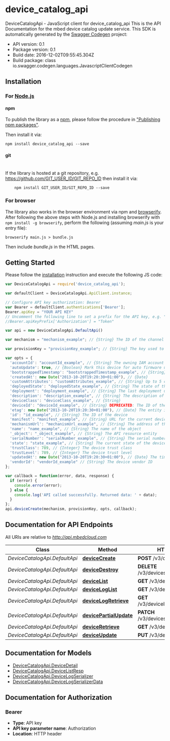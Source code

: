 # device_catalog_api

DeviceCatalogApi - JavaScript client for device_catalog_api
This is the API Documentation for the mbed device catalog update service.
This SDK is automatically generated by the [Swagger Codegen](https://github.com/swagger-api/swagger-codegen) project:

- API version: 0.1
- Package version: 0.1
- Build date: 2016-12-02T09:55:45.304Z
- Build package: class io.swagger.codegen.languages.JavascriptClientCodegen

## Installation

### For [Node.js](https://nodejs.org/)

#### npm

To publish the library as a [npm](https://www.npmjs.com/),
please follow the procedure in ["Publishing npm packages"](https://docs.npmjs.com/getting-started/publishing-npm-packages).

Then install it via:

```shell
npm install device_catalog_api --save
```

#### git
#
If the library is hosted at a git repository, e.g.
https://github.com/GIT_USER_ID/GIT_REPO_ID
then install it via:

```shell
    npm install GIT_USER_ID/GIT_REPO_ID --save
```

### For browser

The library also works in the browser environment via npm and [browserify](http://browserify.org/). After following
the above steps with Node.js and installing browserify with `npm install -g browserify`,
perform the following (assuming *main.js* is your entry file):

```shell
browserify main.js > bundle.js
```

Then include *bundle.js* in the HTML pages.

## Getting Started

Please follow the [installation](#installation) instruction and execute the following JS code:

```javascript
var DeviceCatalogApi = require('device_catalog_api');

var defaultClient = DeviceCatalogApi.ApiClient.instance;

// Configure API key authorization: Bearer
var Bearer = defaultClient.authentications['Bearer'];
Bearer.apiKey = "YOUR API KEY"
// Uncomment the following line to set a prefix for the API key, e.g. "Token" (defaults to null)
//Bearer.apiKeyPrefix['Authorization'] = "Token"

var api = new DeviceCatalogApi.DefaultApi()

var mechanism = "mechanism_example"; // {String} The ID of the channel used to communicate with the device

var provisionKey = "provisionKey_example"; // {String} The key used to provision the device

var opts = { 
  'accountId': "accountId_example", // {String} The owning IAM account ID
  'autoUpdate': true, // {Boolean} Mark this device for auto firmware update
  'bootstrappedTimestamp': "bootstrappedTimestamp_example", // {String} 
  'createdAt': new Date("2013-10-20T19:20:30+01:00"), // {Date} 
  'customAttributes': "customAttributes_example", // {String} Up to 5 custom JSON attributes
  'deployedState': "deployedState_example", // {String} The state of the device's deployment
  'deployment': "deployment_example", // {String} The last deployment used on the device
  'description': "description_example", // {String} The description of the object
  'deviceClass': "deviceClass_example", // {String} 
  'deviceId': "deviceId_example", // {String} DEPRECATED: The ID of the device
  'etag': new Date("2013-10-20T19:20:30+01:00"), // {Date} The entity instance signature
  'id': "id_example", // {String} The ID of the device
  'manifest': "manifest_example", // {String} URL for the current device manifest
  'mechanismUrl': "mechanismUrl_example", // {String} The address of the connector to use
  'name': "name_example", // {String} The name of the object
  '_object': "_object_example", // {String} The API resource entity
  'serialNumber': "serialNumber_example", // {String} The serial number of the device
  'state': "state_example", // {String} The current state of the device
  'trustClass': 789, // {Integer} The device trust class
  'trustLevel': 789, // {Integer} The device trust level
  'updatedAt': new Date("2013-10-20T19:20:30+01:00"), // {Date} The time the object was updated
  'vendorId': "vendorId_example" // {String} The device vendor ID
};

var callback = function(error, data, response) {
  if (error) {
    console.error(error);
  } else {
    console.log('API called successfully. Returned data: ' + data);
  }
};
api.deviceCreate(mechanism, provisionKey, opts, callback);

```

## Documentation for API Endpoints

All URIs are relative to *http://api.mbedcloud.com*

Class | Method | HTTP request | Description
------------ | ------------- | ------------- | -------------
*DeviceCatalogApi.DefaultApi* | [**deviceCreate**](docs/DefaultApi.md#deviceCreate) | **POST** /v3/devices/ | 
*DeviceCatalogApi.DefaultApi* | [**deviceDestroy**](docs/DefaultApi.md#deviceDestroy) | **DELETE** /v3/devices/{device_id}/ | 
*DeviceCatalogApi.DefaultApi* | [**deviceList**](docs/DefaultApi.md#deviceList) | **GET** /v3/devices/ | 
*DeviceCatalogApi.DefaultApi* | [**deviceLogList**](docs/DefaultApi.md#deviceLogList) | **GET** /v3/devicelog/ | 
*DeviceCatalogApi.DefaultApi* | [**deviceLogRetrieve**](docs/DefaultApi.md#deviceLogRetrieve) | **GET** /v3/devicelog/{device_log_id}/ | 
*DeviceCatalogApi.DefaultApi* | [**devicePartialUpdate**](docs/DefaultApi.md#devicePartialUpdate) | **PATCH** /v3/devices/{device_id}/ | 
*DeviceCatalogApi.DefaultApi* | [**deviceRetrieve**](docs/DefaultApi.md#deviceRetrieve) | **GET** /v3/devices/{device_id}/ | 
*DeviceCatalogApi.DefaultApi* | [**deviceUpdate**](docs/DefaultApi.md#deviceUpdate) | **PUT** /v3/devices/{device_id}/ | 


## Documentation for Models

 - [DeviceCatalogApi.DeviceDetail](docs/DeviceDetail.md)
 - [DeviceCatalogApi.DeviceListResp](docs/DeviceListResp.md)
 - [DeviceCatalogApi.DeviceLogSerializer](docs/DeviceLogSerializer.md)
 - [DeviceCatalogApi.DeviceLogSerializerData](docs/DeviceLogSerializerData.md)


## Documentation for Authorization


### Bearer

- **Type**: API key
- **API key parameter name**: Authorization
- **Location**: HTTP header

